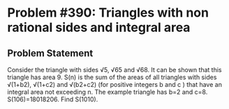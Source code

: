 # Problem #390: Triangles with non rational sides and integral area 

## Problem Statement 

Consider the triangle with sides √5, √65 and √68.
It can be shown that this triangle has area 9.
S(n) is the sum of the areas of  all triangles with sides √(1+b2), √(1+c2) and √(b2+c2) (for positive integers b and c ) that have an integral area not exceeding n.
The example triangle has b=2 and c=8.
S(106)=18018206.
Find S(1010).
